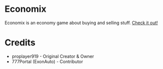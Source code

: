 # Economix

Economix is an economy game about buying and selling stuff. [Check it out!](https://economix.proplayer919.dev)

# Credits

- proplayer919 - Original Creator & Owner
- 777Portal (ExonAuto) - Contributor